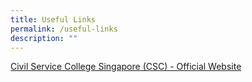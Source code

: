```yaml
---
title: Useful Links
permalink: /useful-links
description: ""
---
```

[Civil Service College Singapore (CSC) - Official Website](https://www.csc.gov.sg/)

